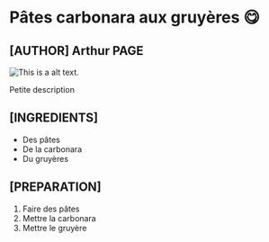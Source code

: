 # Pâtes carbonara aux gruyères 😋

## [AUTHOR] Arthur PAGE

![This is a alt text.](https://www.barbanews.com/wp-content/uploads/2020/10/spaghetti-carbonara.jpg "Miam 😋")

Petite description

## [INGREDIENTS]

* Des pâtes
* De la carbonara 
* Du gruyères

## [PREPARATION]

1. Faire des pâtes 
2. Mettre la carbonara 
3. Mettre le gruyère
